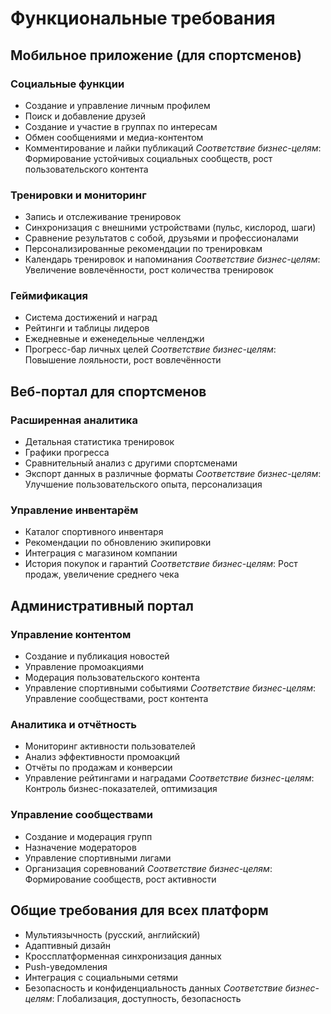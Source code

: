 # Функциональные требования

## Мобильное приложение (для спортсменов)

### Социальные функции
- Создание и управление личным профилем
- Поиск и добавление друзей
- Создание и участие в группах по интересам
- Обмен сообщениями и медиа-контентом
- Комментирование и лайки публикаций
*Соответствие бизнес-целям*: Формирование устойчивых социальных сообществ, рост пользовательского контента

### Тренировки и мониторинг
- Запись и отслеживание тренировок
- Синхронизация с внешними устройствами (пульс, кислород, шаги)
- Сравнение результатов с собой, друзьями и профессионалами
- Персонализированные рекомендации по тренировкам
- Календарь тренировок и напоминания
*Соответствие бизнес-целям*: Увеличение вовлечённости, рост количества тренировок

### Геймификация
- Система достижений и наград
- Рейтинги и таблицы лидеров
- Ежедневные и еженедельные челленджи
- Прогресс-бар личных целей
*Соответствие бизнес-целям*: Повышение лояльности, рост вовлечённости

## Веб-портал для спортсменов

### Расширенная аналитика
- Детальная статистика тренировок
- Графики прогресса
- Сравнительный анализ с другими спортсменами
- Экспорт данных в различные форматы
*Соответствие бизнес-целям*: Улучшение пользовательского опыта, персонализация

### Управление инвентарём
- Каталог спортивного инвентаря
- Рекомендации по обновлению экипировки
- Интеграция с магазином компании
- История покупок и гарантий
*Соответствие бизнес-целям*: Рост продаж, увеличение среднего чека

## Административный портал

### Управление контентом
- Создание и публикация новостей
- Управление промоакциями
- Модерация пользовательского контента
- Управление спортивными событиями
*Соответствие бизнес-целям*: Управление сообществами, рост контента

### Аналитика и отчётность
- Мониторинг активности пользователей
- Анализ эффективности промоакций
- Отчёты по продажам и конверсии
- Управление рейтингами и наградами
*Соответствие бизнес-целям*: Контроль бизнес-показателей, оптимизация

### Управление сообществами
- Создание и модерация групп
- Назначение модераторов
- Управление спортивными лигами
- Организация соревнований
*Соответствие бизнес-целям*: Формирование сообществ, рост активности

## Общие требования для всех платформ
- Мультиязычность (русский, английский)
- Адаптивный дизайн
- Кроссплатформенная синхронизация данных
- Push-уведомления
- Интеграция с социальными сетями
- Безопасность и конфиденциальность данных
*Соответствие бизнес-целям*: Глобализация, доступность, безопасность 